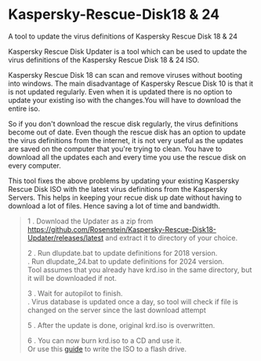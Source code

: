 # Kaspersky-Rescue-Disk18 & 24
A tool to update the virus definitions of Kaspersky Rescue Disk 18 & 24

Kaspersky Rescue Disk Updater is a tool which can be used to update the virus definitions of the Kaspersky Rescue Disk 18 & 24 ISO.

Kaspersky Rescue Disk 18 can scan and remove viruses without booting into windows. The main disadvantage of Kaspersky Rescue Disk 10 is that it is not updated regularly. Even when it is updated there is no option to update your existing iso with the changes.You will have to download the entire iso.

So if you don't download the rescue disk regularly, the virus definitions become out of date. Even though the rescue disk has an option to update the virus definitions from the internet, it is not very useful as the updates are saved on the computer that you're trying to clean. You have to download all the updates each and every time you use the rescue disk on every computer.

This tool fixes the above problems by updating your existing Kaspersky Rescue Disk ISO with the latest virus definitions from the Kaspersky Servers. This helps in keeping your recue disk up date without having to download a lot of files. Hence saving a lot of time and bandwidth.

>
>1 . Download the Updater as a zip from https://github.com/Rosenstein/Kaspersky-Rescue-Disk18-Updater/releases/latest and extract it to directory of your choice.
>
>2 . Run dlupdate.bat to update definitions for 2018 version.  
>  . Run dlupdate_24.bat to update definitions for 2024 version.  
>   Tool assumes that you already have krd.iso in the same directory, but it will be downloaded if not.
>
>3 . Wait for autopilot to finish.  
>  . Virus database is updated once a day, so tool will check if file is changed on the server since the last download attempt  
>
>5 . After the update is done, original krd.iso is overwritten.  
>
>6 . You can now burn krd.iso to a CD and use it.  
>    Or use this [guide](https://support.kaspersky.com/14226#block1) to write the ISO to a flash drive.
>
 
